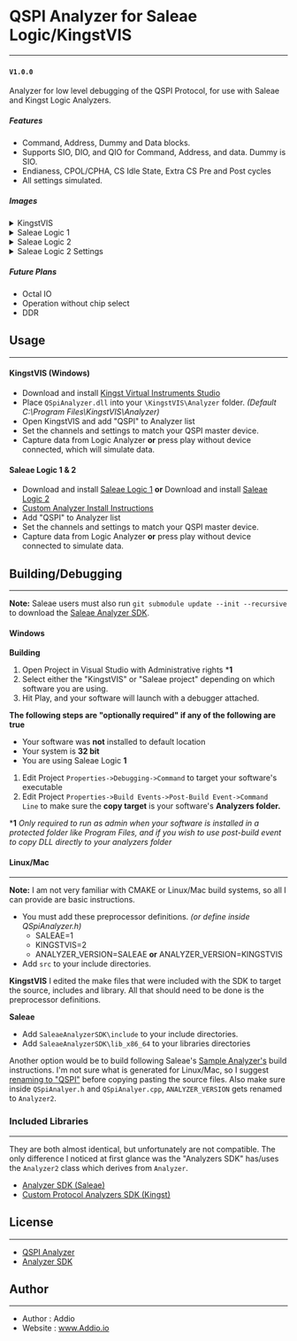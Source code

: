 # QSPI Analyzer for Saleae Logic/KingstVIS
---
#### `V1.0.0`

Analyzer for low level debugging of the QSPI Protocol, for use with Saleae and Kingst Logic Analyzers.

##### Features
- Command, Address, Dummy and Data blocks.
- Supports SIO, DIO, and QIO for Command, Address, and data. Dummy is SIO.
- Endianess, CPOL/CPHA, CS Idle State, Extra CS Pre and Post cycles
- All settings simulated.

##### Images
<details closed>
  <summary>KingstVIS</summary>
    <IMG src="https://github.com/AddioElectronics/QSPI-Analyzer/blob/master/Images/KingstVIS_Simulation.jpg?raw=true"/>
</details>
<details closed>
  <summary>Saleae Logic 1</summary>
  <IMG src="https://github.com/AddioElectronics/QSPI-Analyzer/blob/master/Images/SaleaeLogic_Simulation.jpg?raw=true"/>
</details>
<details closed>
  <summary>Saleae Logic 2</summary>
  <IMG src="https://github.com/AddioElectronics/QSPI-Analyzer/blob/master/Images/SaleaeLogic2_Simulation.jpg?raw=true"/>
</details>
<details closed>
  <summary>Saleae Logic 2 Settings</summary>
  <IMG src="https://github.com/AddioElectronics/QSPI-Analyzer/blob/master/Images/SaleaeLogic2_Settings.jpg?raw=true" />
</details>


##### Future Plans
- Octal IO
- Operation without chip select
- DDR



## Usage
---
#### KingstVIS (Windows)
- Download and install [Kingst Virtual Instruments Studio][king]
- Place `QSpiAnalyzer.dll` into your `\KingstVIS\Analyzer` folder. *(Default C:\Program Files\KingstVIS\Analyzer\)*
- Open KingstVIS and add "QSPI" to Analyzer list
- Set the channels and settings to match your QSPI master device.
- Capture data from Logic Analyzer **or** press play without device connected, which will simulate data.

#### Saleae Logic 1 & 2
- Download and install [Saleae Logic 1][logic1] **or** Download and install [Saleae Logic 2][logic2]
- [Custom Analyzer Install Instructions][logictutorial]
- Add "QSPI" to Analyzer list
- Set the channels and settings to match your QSPI master device.
- Capture data from Logic Analyzer **or** press play without device connected to simulate data.

## Building/Debugging
---
**Note:** Saleae users must also run `git submodule update --init --recursive` to download the [Saleae Analyzer SDK][asdk].
#### Windows

**Building**
1. Open Project in Visual Studio with Administrative rights ***1**
2. Select either the "KingstVIS" or "Saleae project" depending on which software you are using.
3. Hit Play, and your software will launch with a debugger attached.

**The following steps are "optionally required" if any of the following are true**
- Your software was **not** installed to default location
- Your system is **32 bit**
- You are using Saleae Logic **1**

1. Edit Project `Properties->Debugging->Command` to target your software's executable
2. Edit Project `Properties->Build Events->Post-Build Event->Command Line` to make sure the **copy target** is your software's **Analyzers folder.**



***1** *Only required to run as admin when your software is installed in a protected folder like Program Files, and if you wish to use post-build event to copy DLL directly to your analyzers folder*

#### Linux/Mac
---
**Note:** I am not very familiar with CMAKE or Linux/Mac build systems, so all I can provide are basic instructions.
- You must add these preprocessor definitions. *(or define inside QSpiAnalyzer.h)*
    - SALEAE=1 
    - KINGSTVIS=2
    - ANALYZER_VERSION=SALEAE **or** ANALYZER_VERSION=KINGSTVIS
- Add `src` to your include directories.

**KingstVIS**
I edited the make files that were included with the SDK to target the source, includes and library. 
All that should need to be done is the preprocessor definitions.

**Saleae**
- Add `SaleaeAnalyzerSDK\include` to your include directories.
- Add `SaleaeAnalyzerSDK\lib_x86_64` to your libraries directories

Another option would be to build following Saleae's [Sample Analyzer's][sampleanalyzer] build instructions.
I'm not sure what is generated for Linux/Mac, so I suggest [renaming to "QSPI"](https://github.com/saleae/SampleAnalyzer/tree/master#renaming-your-analyzer) before copying pasting the source files.
Also make sure inside `QSpiAnalyer.h` and `QSpiAnalyer.cpp`, `ANALYZER_VERSION` gets renamed to `Analyzer2`.

### Included Libraries
---
They are both almost identical, but unfortunately are not compatible.
The only difference I noticed at first glance was the "Analyzers SDK" has/uses the `Analyzer2` class which derives from `Analyzer`.
- [Analyzer SDK (Saleae)][asdk] 
- [Custom Protocol Analyzers SDK (Kingst)][kingsdk]

## License
---
- [QSPI Analyzer](https://github.com/AddioElectronics/QSPI-Analyzer/LICENSE)
- [Analyzer SDK](https://github.com/AddioElectronics/QSPI-Analyzer/SDK_LICENSE)
## Author
---
- Author : Addio
- Website : www.Addio.io

[asdk]:https://github.com/saleae/AnalyzerSDK
[king]:http://www.qdkingst.com/en/download
[kingsdk]:http://www.qdkingst.com/download/vis_sdk
[logic1]:https://support.saleae.com/logic-software/legacy-software/older-software-releases#logic-1-x-download-links
[logic2]:https://www.saleae.com/downloads/
[logictutorial]:https://support.saleae.com/faq/technical-faq/setting-up-developer-directory
[sampleanalyzer]:https://github.com/saleae/SampleAnalyzer/tree/master
